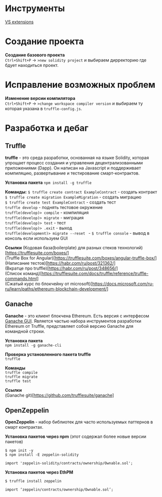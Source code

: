 # Инструменты   
[VS extensions](https://marketplace.visualstudio.com/items?itemName=AzBlockchain.azure-blockchain)



# Создание проекта   

**Создание базового проекта**  
`Ctrl+Shift+P` -> `>new solidity project` и выбираем дирректорию где бдует находиться проект.



# Исправление возможных проблем  

**Изменение версии компилятора**  
`Ctrl+Shift+P` -> `>change workspace compiler version` и выбираем ту которая указана в `truffle-config.js`.


# Разработка и дебаг

## Truffle

**truffle** - это среда разработки, основанная на языке Solidity, которая упрощает процесс создания и управления децентрализованными приложениями (Dapp). Он написан на Javascript и поддерживает компиляцию, развертывание и тестирование смарт-контрактов.  

**Установка пакета**
`npm install -g truffle`  

**Команды:**
`$ truffle create contract ExampleContract` - создать контракт  
`$ truffle create migration ExampleMigration` - создать миграцию  
`$ truffle create test ExampleContract` - создать тест  
`truffle develop` - поднять тестовое окружение  
`truffle(develop)> compile` - компиляция  
`truffle(develop)> migrate` - миграция  
`truffle(develop)> test` - тест  
`truffle(develop)> .exit` - выход  
`truffle(development)> migrate --reset ` - 
`$ truffle console` - вывод в консоль если используем GUI 



**Ссылки**
(Кодовая база(boilerplate) для разных стеков технологий)[https://trufflesuite.com/boxes/]  
(Truffle Box for Angular)[https://trufflesuite.com/boxes/angular-truffle-box/]  
(Написание тестов)[https://habr.com/ru/post/321362/]  
(Вкратце про truffle)[https://habr.com/ru/post/348656/]  
(Список команд)[https://trufflesuite.com/docs/truffle/reference/truffle-commands.html]  
(Сжатый курс по блокчейну от microsoft)[https://docs.microsoft.com/ru-ru/learn/paths/ethereum-blockchain-development/]  

## Ganache  

**Ganache** - это  клиент блокчена Ethereum. Есть версия с интерфесом [Ganache GUI](https://trufflesuite.com/ganache/). Является частью набора инструментов разработки Ethereum от Truffle, представляет собой версию Ganache для командной строки. 

**Установка пакета**  
`npm install -g ganache-cli`

**Проверка установленного пакета truffle**  
`truffle`  

**Команды**    
`truffle compile`  
`truffle migrate`  
`truffle test`  

**Ссылки**  
(Ganache git)[https://github.com/trufflesuite/ganache]


## OpenZeppelin  

**OpenZeppelin** - набор библиотек для часто используемых паттернов в смарт контрактах.  

**Установка пакетов через npm** (этот содержал более новые версии пакетов)  
```
$ npm init -y
$ npm install -E zeppelin-solidity
```
```
import 'zeppelin-solidity/contracts/ownership/Ownable.sol';
```
**Установка пакетов через EthPM**  
```
$ truffle install zeppelin
```
```
import ‘zeppelin/contracts/ownership/Ownable.sol’;
```